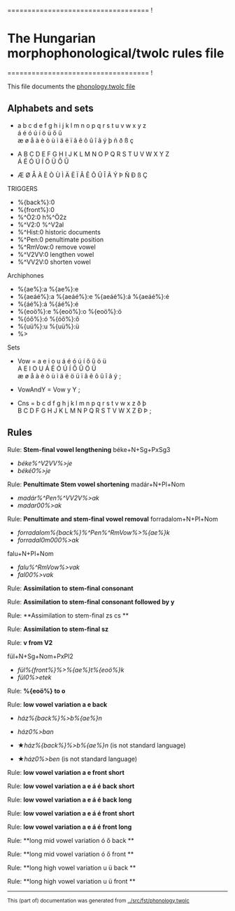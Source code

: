=================================== !
# The Hungarian morphophonological/twolc rules file 
=================================== !

This file documents the [phonology.twolc file](http://github.com/giellalt/lang-hun/blob/main/src/fst/phonology.twolc) 

## Alphabets and sets

 *  a b c d e f g h i j k l m n o p q r s t u v w x y z  
    á é ó ú í ö ü ő ű  
    æ ø å à è ò ù ì ä ë ï â ê ô û î ã ý þ ñ ð ß ç  

 *  A B C D E F G H I J K L M N O P Q R S T U V W X Y Z  
   Á É Ó Ú Í Ö Ü Ő Ű  
 *  Æ Ø Å À È Ò Ù Ì Ä Ë Ï Â Ê Ô Û Î Ã Ý Þ Ñ Ð ß Ç  

TRIGGERS
 * %{back%}:0  
 * %{front%}:0  
 * %^Ö2:0		 h%^Ö2z
 * %^V2:0		 %^V2al 
 * %^Hist:0          historic documents
 * %^Pen:0		 penultimate position
 * %^RmVow:0	 remove vowel
 * %^V2VV:0	 lengthen vowel
 * %^VV2V:0	 shorten vowel

Archiphones
 * %{ae%}:a %{ae%}:e  
 * %{aeáé%}:a %{aeáé%}:e %{aeáé%}:á %{aeáé%}:é  
 * %{áé%}:á %{áé%}:é  
 * %{eoö%}:e %{eoö%}:o %{eoö%}:ö  
 * %{óő%}:ó %{óő%}:ő  
 * %{uü%}:u %{uü%}:ü  
 *  %>  

Sets

 *  Vow = a e i o u á é ó ú í ő ű ö ü  
         A E I O U Á É Ó Ú Í Ő Ű Ö Ü  
         æ ø å à è ò ù ì ä ë ö ü ï â ê ô û î ã ý ;  
 *  VowAndY = Vow y Y ;  

 *  Cns = b c d f g h j k l m n p q r s t v w x z ð þ   
         B C D F G H J K L M N P Q R S T V W X Z Ð Þ ;  

## Rules 

Rule: **Stem-final vowel lengthening** 
béke+N+Sg+PxSg3
* *béke%^V2VV%>je*
* *béké0%>je*

Rule: **Penultimate Stem vowel shortening** 
madár+N+Pl+Nom
* *madár%^Pen%^VV2V%>ak*
* *madar00%>ak*

Rule: **Penultimate and stem-final vowel removal** 
forradalom+N+Pl+Nom
* *forradalom%{back%}%^Pen%^RmVow%>%{ae%}k*
* *forradal0m000%>ak*

falu+N+Pl+Nom
* *falu%^RmVow%>vak*
* *fal00%>vak*

Rule: **Assimilation to stem-final consonant** 

Rule: **Assimilation to stem-final consonant followed by y** 

Rule: **Assimilation to stem-final zs cs ** 

Rule: **Assimilation to stem-final sz** 

Rule: **v from V2** 


fül+N+Sg+Nom+PxPl2
* *fül%{front%}%>%{ae%}t%{eoö%}k*
* *fül0%>etek*

Rule: **%{eoö%} to o** 


Rule: **low vowel variation a e back** 
* *ház%{back%}%>b%{ae%}n*
* *ház0%>ban*

* ★*ház%{back%}%>b%{ae%}n* (is not standard language)
* ★*ház0%>ben* (is not standard language)

Rule: **low vowel variation a e front short** 



Rule: **low vowel variation a e á é back short** 

Rule: **low vowel variation a e á é back long** 

Rule: **low vowel variation a e á é front short** 

Rule: **low vowel variation a e á é front long** 


Rule: **long mid vowel variation ó ő back ** 

Rule: **long mid vowel variation ó ő front ** 

Rule: **long high vowel variation u ü back ** 

Rule: **long high vowel variation u ü front ** 

* * *
<small>This (part of) documentation was generated from [../src/fst/phonology.twolc](http://github.com/giellalt/lang-hun/blob/main/../src/fst/phonology.twolc)</small>
